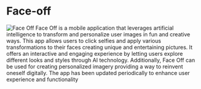 # Face-off
![Face Off](https://github.com/squarenex/Face-off/assets/171150645/3fe8b46e-5b3a-40cc-8eff-f5cd0176a73a)
Face Off is a mobile application that leverages artificial intelligence to transform and personalize user images
in fun and creative ways. This app allows users to click selfies and apply various transformations to their faces
creating unique and entertaining pictures. It offers an interactive and engaging experience by letting users explore 
different looks and styles through AI technology. Additionally, Face Off can be used for creating personalized imagery
providing a way to reinvent oneself digitally. The app has been updated periodically to enhance user experience and functionality
